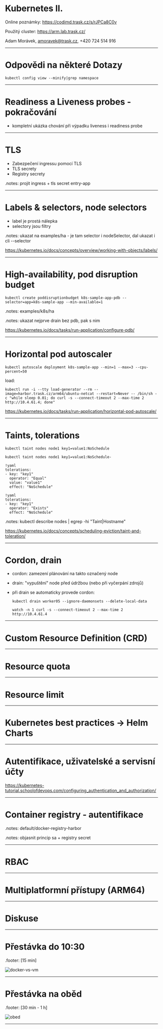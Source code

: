 # Kubernetes II.

Online poznámky: <https://codimd.trask.cz/s/rJPCa8C0v>

Použitý cluster: <https://arm.lab.trask.cz/>

Adam Morávek, amoravek@trask.cz, +420 724 514 916

---
# Odpovědi na některé Dotazy

`kubectl config view --minify|grep namespace`

---
# Readiness a Liveness probes - pokračování

- kompletní ukázka chování při výpadku liveness i readiness probe

---
# TLS

- Zabezpečení ingressu pomocí TLS
- TLS secrety 
- Registry secrety

.notes: projit ingress + tls secret entry-app

---
# Labels & selectors, node selectors

- label je prostá nálepka
- selectory jsou filtry

.notes: ukazat na examples/ha - je tam selector i nodeSelector, dal ukazat i cli --selector

<https://kubernetes.io/docs/concepts/overview/working-with-objects/labels/>

---
# High-availability, pod disruption budget 

  `kubectl create poddisruptionbudget k8s-sample-app-pdb --selector=app=k8s-sample-app --min-available=1`

.notes: examples/k8s/ha

.notes: ukazat nejprve drain bez pdb, pak s nim

<https://kubernetes.io/docs/tasks/run-application/configure-pdb/>

---
# Horizontal pod autoscaler 

`kubectl autoscale deployment k8s-sample-app --min=1 --max=3 --cpu-percent=50`

load:

`kubectl run -i --tty load-generator --rm --image=harbor.trask.cz/arm64/ubuntu-netcat --restart=Never -- /bin/sh -c "while sleep 0.01; do curl -s --connect-timeout 2 --max-time 2 http://10.4.61.4; done"`


<https://kubernetes.io/docs/tasks/run-application/horizontal-pod-autoscale/>

---
# Taints, tolerations 

  `kubectl taint nodes node1 key1=value1:NoSchedule`

  `kubectl taint nodes node1 key1=value1:NoSchedule-`

    !yaml
    tolerations:
    - key: "key1"
      operator: "Equal"
      value: "value1"
      effect: "NoSchedule"

    !yaml
    tolerations:
    - key: "key1"
      operator: "Exists"
      effect: "NoSchedule"

.notes: kubectl describe nodes | egrep -hi "Taint|Hostname"

<https://kubernetes.io/docs/concepts/scheduling-eviction/taint-and-toleration/>

---
# Cordon, drain 

- cordon: zamezení plánování na takto označený node
- drain: "vypuštění" node před údržbou (nebo při vyčerpání zdrojů)
- při drain se automaticky provede cordon:

    `kubectl drain worker05 --ignore-daemonsets --delete-local-data`

    `watch -n 1 curl -s --connect-timeout 2 --max-time 2 http://10.4.61.4`

---
# Custom Resource Definition (CRD) 

---
# Resource quota 

---
# Resource limit 

---
# Kubernetes best practices -> Helm Charts

---
# Autentifikace, uživatelské a servisní účty 

https://kubernetes-tutorial.schoolofdevops.com/configuring_authentication_and_authorization/

---
# Container registry - autentifikace

.notes: default/docker-registry-harbor

.notes: objasnit princip sa + registry secret

---
# RBAC 

---
# Multiplatformní přístupy (ARM64) 

---
# Diskuse

---
# Přestávka do 10:30

.footer: [15 min]

![docker-vs-vm](../common/coffee.jpg)

---
# Přestávka na oběd

.footer: [30 min - 1 h] 

![obed](../common/open.knedliky.jpg)

---
